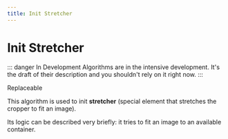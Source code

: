 ```yaml
---
title: Init Stretcher
---
```


# Init Stretcher

::: danger In Development
Algorithms are in the intensive development. It's the draft of their description and you shouldn't rely on it right now.
:::

<tag> Replaceable </tag>

This algorithm is used to init **stretcher** (special element that stretches the cropper to fit an image). 

Its logic can be described very briefly: it tries to fit an image to an available container.

<algorithms-init-stretcher></algorithms-init-stretcher>

